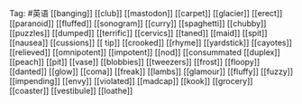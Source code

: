 Tag: #英语 
[[banging]]
[[club]]
[[mastodon]] 
[[carpet]]
 [[glacier]]
  [[erect]]
  [[paranoid]]
  [[fluffed]]
   [[sonogram]]
   [[curry]]
   [[spaghetti]]
   [[chubby]]
   [[puzzles]]
   [[dumped]]
   [[terrific]]
   [[cervics]]
   [[taned]]
   [[maid]]
   [[spit]]
   [[nausea]]
   [[cussions]]
   [[ tip]]
   [[crooked]]
   [[rhyme]]
   [[yardstick]]
   [[cayotes]]
   [[relieved]]
   [[omnipotent]]
   [[impotent]]
   [[nod]]
   [[consummated
   [[duplex]]
   [[peach]]
   [[pit]]
   [[vase]]
   [[blobbies]]
   [[tweezers]]
   [[frost]]
   [[floopy]]
	[[danted]]
	[[glow]]
	[[coma]]
	[[freak]]
	[[lambs]]
	[[glamour]]
	[[fluffy]]
	[[fuzzy]]
	[[impending]]
	[[envy]]
	[[violated]]
	[[madcap]]
	[[kook]]
	[[grocery]]
	[[coaster]]
	[[vestibule]]
	[[loathe]]
	
	